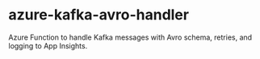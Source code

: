 # azure-kafka-avro-handler
Azure Function to handle Kafka messages with Avro schema, retries, and logging to App Insights.
